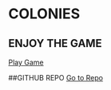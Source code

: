 # COLONIES


## ENJOY THE GAME

[Play Game](https://mysterious-harbor-27383.herokuapp.com/)

##GITHUB REPO
[Go to Repo](https://github.com/mstharindu/colonies-game)
